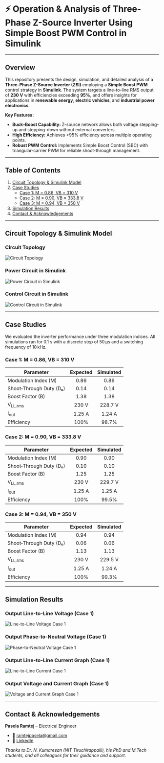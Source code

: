 # ⚡ Operation & Analysis of Three-Phase Z-Source Inverter Using Simple Boost PWM Control in Simulink

---

## Overview
This repository presents the design, simulation, and detailed analysis of a **Three-Phase Z-Source Inverter (ZSI)** employing a **Simple Boost PWM** control strategy in **Simulink**. The system targets a line-to-line RMS output of **230 V** with efficiencies exceeding **95%**, and offers insights for applications in **renewable energy**, **electric vehicles**, and **industrial power electronics**.

**Key Features:**
- **Buck–Boost Capability:** Z-source network allows both voltage stepping-up and stepping-down without external converters.
- **High Efficiency:** Achieves >95% efficiency across multiple operating points.
- **Robust PWM Control:** Implements Simple Boost Control (SBC) with triangular-carrier PWM for reliable shoot-through management.

---

## Table of Contents
1. [Circuit Topology & Simulink Model](#circuit-topology--simulink-model)  
2. [Case Studies](#case-studies)  
   - [Case 1: M = 0.86, VB = 310 V](#case-1-m--086-vb--310-v)  
   - [Case 2: M = 0.90, VB = 333.8 V](#case-2-m--090-vb--3338-v)  
   - [Case 3: M = 0.94, VB = 350 V](#case-3-m--094-vb--350-v)  
3. [Simulation Results](#simulation-results)  
4. [Contact & Acknowledgements](#contact--acknowledgements)

---

## Circuit Topology & Simulink Model

### Circuit Topology
![Circuit Topology](https://github.com/user-attachments/assets/269810e7-b1ae-4333-95c7-367031e08e7c)

### Power Circuit in Simulink
![Power Circuit in Simulink](https://github.com/user-attachments/assets/bb710003-6a12-432d-b632-b9201a2b321b)

### Control Circuit in Simulink
![Control Circuit in Simulink](https://github.com/user-attachments/assets/2592eef8-cc3f-4ff8-bfaf-fe37303d75b1)

---

## Case Studies

We evaluated the inverter performance under three modulation indices. All simulations ran for 0.1 s with a discrete step of 50 µs and a switching frequency of 10 kHz.

### Case 1: M = 0.86, VB = 310 V
| Parameter                              | Expected | Simulated |
|----------------------------------------|:--------:|:---------:|
| Modulation Index (M)                   | 0.86     | 0.86      |
| Shoot‑Through Duty (D₀)                | 0.14     | 0.14      |
| Boost Factor (B)                       | 1.38     | 1.38      |
| V<sub>LL,rms</sub>                     | 230 V    | 228.7 V   |
| I<sub>out</sub>                        | 1.25 A   | 1.24 A    |
| Efficiency                             | 100%     | 98.7%     |

### Case 2: M = 0.90, VB = 333.8 V
| Parameter                              | Expected | Simulated |
|----------------------------------------|:--------:|:---------:|
| Modulation Index (M)                   | 0.90     | 0.90      |
| Shoot‑Through Duty (D₀)                | 0.10     | 0.10      |
| Boost Factor (B)                       | 1.25     | 1.25      |
| V<sub>LL,rms</sub>                     | 230 V    | 229.7 V   |
| I<sub>out</sub>                        | 1.25 A   | 1.25 A    |
| Efficiency                             | 100%     | 99.5%     |

### Case 3: M = 0.94, VB = 350 V
| Parameter                              | Expected | Simulated |
|----------------------------------------|:--------:|:---------:|
| Modulation Index (M)                   | 0.94     | 0.94      |
| Shoot‑Through Duty (D₀)                | 0.06     | 0.06      |
| Boost Factor (B)                       | 1.13     | 1.13      |
| V<sub>LL,rms</sub>                     | 230 V    | 229.5 V   |
| I<sub>out</sub>                        | 1.25 A   | 1.24 A    |
| Efficiency                             | 100%     | 99.3%     |

---

## Simulation Results

### Output Line-to-Line Voltage (Case 1)
![Line-to-Line Voltage Case 1](https://github.com/user-attachments/assets/991e5fa7-d016-4eca-88f0-60bb3c9f96d6)

### Output Phase-to-Neutral Voltage (Case 1)
![Phase-to-Neutral Voltage Case 1](https://github.com/user-attachments/assets/3a6e251f-1536-4134-bf01-fa0ec54288a6)

### Output Line-to-Line Current Graph (Case 1)
![Line-to-Line Current Case 1](https://github.com/user-attachments/assets/bd02ca4f-ecd9-40aa-bf47-fb3e4a17ee8e)

### Output Voltage and Current Graph (Case 1)
![Voltage and Current Graph Case 1](https://github.com/user-attachments/assets/2eb0ec47-5a5a-400d-b688-4be4fc42d446)

---

## Contact & Acknowledgements

**Pasela Ramtej** – Electrical Engineer  
- 📧 [ramtejpasela@gmail.com](mailto:ramtejpasela@gmail.com)  
- 🔗 [LinkedIn](https://www.linkedin.com/in/paselaramtej)

_Thanks to Dr. N. Kumaresan (NIT Tiruchirappalli), his PhD and M.Tech students, and all colleagues for their guidance and support._
